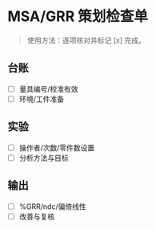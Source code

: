 # MSA/GRR 策划检查单

> 使用方法：逐项核对并标记 [x] 完成。

## 台账

- [ ] 量具编号/校准有效
- [ ] 环境/工件准备

## 实验

- [ ] 操作者/次数/零件数设置
- [ ] 分析方法与目标

## 输出

- [ ] %GRR/ndc/偏倚线性
- [ ] 改善与复核
